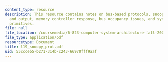 ```yaml
---
content_type: resource
description: This resource contains notes on bus-based protocols, snooper?s input
  and output, memory controller response, bus occupancy issues, and synchronization
  primitives.
file: null
file_location: /coursemedia/6-823-computer-system-architecture-fall-2005/55ccceb5b271314bc24366970fff9aaf_l19_snoopy_prot.pdf
file_type: application/pdf
resourcetype: Document
title: l19_snoopy_prot.pdf
uid: 55ccceb5-b271-314b-c243-66970fff9aaf
---
```

